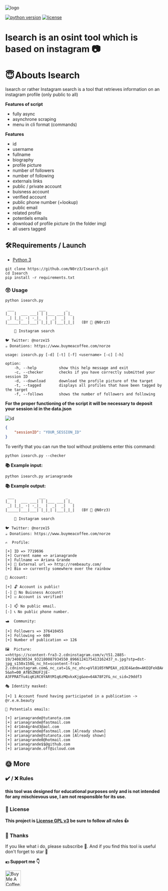 ![logo](https://github.com/N0rz3/Isearch/assets/123885505/460a9ddf-9222-4e50-a627-3d0cfa0a7b58)

[![python version](https://img.shields.io/badge/Python-3.10%2B-brightgreen)](https://www.python.org/downloads/)
[![license](https://img.shields.io/badge/License-GNU-blue.svg)](https://www.gnu.org/licenses/gpl-3.0.fr.html)


# **Isearch is an osint tool which is based on instagram 📷**


# **😇 Abouts Isearch**

Isearch or rather Instagram search is a tool that retrieves information on an instagram profile (only public to all)

**Features of script**
 - fully async
 - asynchrone scraping 
 - menu in cli format (commands)

**Features**
 - id
 - username
 - fullname
 - biography
 - profile picture
 - number of followers
 - number of following
 - externals links
 - public / private account
 - buisness account
 - verified account
 - public phone number (+lookup)
 - public email
 - related profile
 - potentiels emails
 - download of profile picture (in the folder img)
 - all users tagged


## **🛠️ Requirements / Launch**

- [Python 3](https://www.python.org/downloads/)

```
git clone https://github.com/N0rz3/Isearch.git
cd Isearch
pip install -r requirements.txt
```


### **😲 Usage**
```python isearch.py```
```
 ___           ___         _   
|_  |  ___ ___| | |___ ___| |_ 
 _| |_|_ -| -_|_  |  _|  _|   |
|_____|___|___| |_|_| |___|_|_|   (BY 🦊 @N0rz3)

    📸 Instagram search 
       
🐦 Twitter: @norze15
☕ Donations: https://www.buymeacoffee.com/norze

usage: isearch.py [-d] [-t] [-f] <username> [-c] [-h]

option:
    -h, --help          show this help message and exit
    -c, --checker       checks if you have correctly submitted your session ID   
    -d, --download      download the profile picture of the target
    -t, --tagged        displays all profiles that have been tagged by the target
    -f, --follows       shows the number of followers and following
```

**For the proper functioning of the script it will be necessary to deposit your session id in the data.json**

![id](https://github.com/N0rz3/N0rz3/assets/123885505/68df7a56-82b7-4454-85dd-ffc504b33fca)

```json
{
    "sessionID": "YOUR_SESSION_ID"
}
```

To verify that you can run the tool without problems enter this command:

`python isearch.py --checker`

**📚 Example input:**

```python isearch.py arianagrande```

**📚 Example output:**
```
 ___           ___         _   
|_  |  ___ ___| | |___ ___| |_
 _| |_|_ -| -_|_  |  _|  _|   |
|_____|___|___| |_|_| |___|_|_|   (BY 🦊 @N0rz3)

    📸 Instagram search

🐦 Twitter: @norze15
☕ Donations: https://www.buymeacoffee.com/norze

✍️  Profile:

[+] ID => 7719696
[+] Current name => arianagrande
[+] Fullname => Ariana Grande
[+] 👋 External url => http://rembeauty.com/
[+] Bio => currently somewhere over the rainbow

🦉 Account:

[+] 🔓 Account is public!
[-] 🐌 No Buisness Account!
[+] ☑ Account is verified!

[-] 📫 No public email.
[-] 📞 No public phone number.

🛥️  Community:

[+] Followers => 376410455
[+] Following => 600
[+] Number of publication => 126

🖼️  Picture:
=>https://scontent-fra3-2.cdninstagram.com/v/t51.2885-19/340830534_932180087934550_8966124175413162437_n.jpg?stp=dst-jpg_s150x150&_nc_ht=scontent-fra3-2.cdninstagram.com&_nc_cat=1&_nc_ohc=pVl8105YNPEAX_zQJE4&edm=AKEQFekBAAAA&ccb=7-5&oh=00_AfB5ZNUF2jE-A3FPRATYu4iqKiRC0YARtM1q6zMQvkxKjg&oe=64A78F2F&_nc_sid=29ddf3

🎭 Identity masked:

[+] 1 Account found having participated in a publication -> @r.e.m.beauty

📮 Potentials emails:

[+] arianagrande@tutanota.com                    
[+] arianagrande@fastmail.com
[+] 4r14n4gr4nd3@aol.com
[+] arianagrande@fastmail.com [Already shown]
[+] arianagrande@tutanota.com [Already shown]
[+] arianagrande0@hotmail.com
[+] arianagrande$$@github.com
[+] arianagrande.off@icloud.com
```



## **🌞 More**


### **✔️ / ❌ Rules**

**this tool was designed for educational purposes only and is not intended for any mischievous use, I am not responsible for its use.**


### **📜 License**

**This project is [License GPL v3](https://www.gnu.org/licenses/gpl-3.0.fr.html) be sure to follow all rules 👍**


### **💖 Thanks**
If you like what i do, please subscribe 💖. And if you find this tool is useful don't forget to star 🌟

**💶 Support me 👇**

<a href="https://www.buymeacoffee.com/norze" target="_blank"><img src="https://cdn.buymeacoffee.com/buttons/v2/default-yellow.png" alt="Buy Me A Coffee" height="50" ></a>
